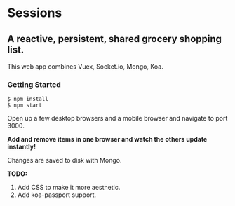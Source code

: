 
# Sessions

## A reactive, persistent, shared grocery shopping list.

This web app combines Vuex, Socket.io, Mongo, Koa.

### Getting Started

```
$ npm install
$ npm start
```

Open up a few desktop browsers and a mobile browser and navigate to port 3000.

**Add and remove items in one browser and watch the others update instantly!**

Changes are saved to disk with Mongo. 

**TODO:**

1. Add CSS to make it more aesthetic.
2. Add koa-passport support.